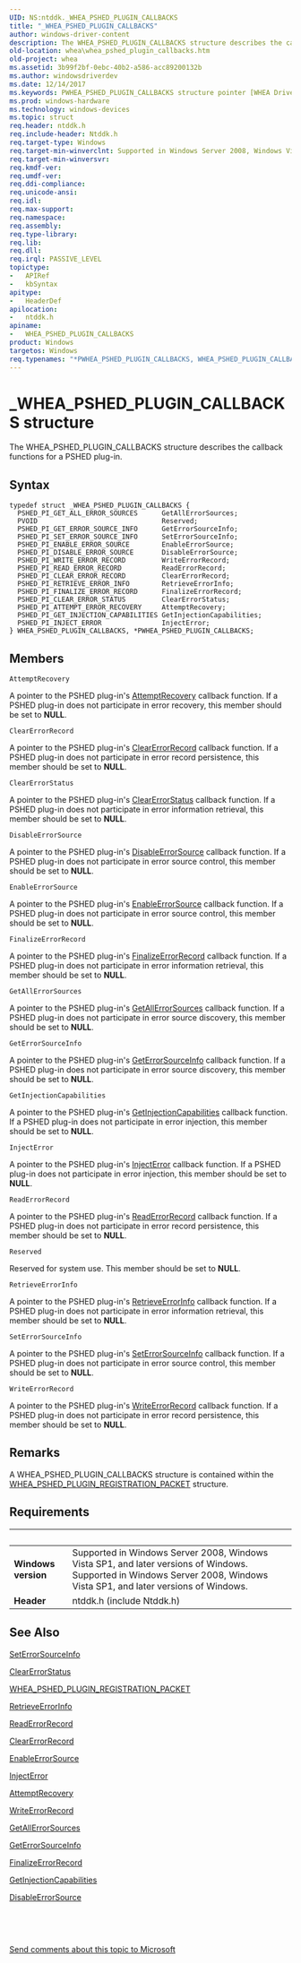 ```yaml
---
UID: NS:ntddk._WHEA_PSHED_PLUGIN_CALLBACKS
title: "_WHEA_PSHED_PLUGIN_CALLBACKS"
author: windows-driver-content
description: The WHEA_PSHED_PLUGIN_CALLBACKS structure describes the callback functions for a PSHED plug-in.
old-location: whea\whea_pshed_plugin_callbacks.htm
old-project: whea
ms.assetid: 3b99f2bf-0ebc-40b2-a586-acc89200132b
ms.author: windowsdriverdev
ms.date: 12/14/2017
ms.keywords: PWHEA_PSHED_PLUGIN_CALLBACKS structure pointer [WHEA Drivers and Applications], *PWHEA_PSHED_PLUGIN_CALLBACKS, ntddk/PWHEA_PSHED_PLUGIN_CALLBACKS, ntddk/WHEA_PSHED_PLUGIN_CALLBACKS, WHEA_PSHED_PLUGIN_CALLBACKS structure [WHEA Drivers and Applications], WHEA_PSHED_PLUGIN_CALLBACKS, whea.whea_pshed_plugin_callbacks, whearef_85037502-834f-412c-96e0-0a8d81cdd004.xml, _WHEA_PSHED_PLUGIN_CALLBACKS, PWHEA_PSHED_PLUGIN_CALLBACKS
ms.prod: windows-hardware
ms.technology: windows-devices
ms.topic: struct
req.header: ntddk.h
req.include-header: Ntddk.h
req.target-type: Windows
req.target-min-winverclnt: Supported in Windows Server 2008, Windows Vista SP1, and later versions of Windows.
req.target-min-winversvr: 
req.kmdf-ver: 
req.umdf-ver: 
req.ddi-compliance: 
req.unicode-ansi: 
req.idl: 
req.max-support: 
req.namespace: 
req.assembly: 
req.type-library: 
req.lib: 
req.dll: 
req.irql: PASSIVE_LEVEL
topictype:
-	APIRef
-	kbSyntax
apitype:
-	HeaderDef
apilocation:
-	ntddk.h
apiname:
-	WHEA_PSHED_PLUGIN_CALLBACKS
product: Windows
targetos: Windows
req.typenames: "*PWHEA_PSHED_PLUGIN_CALLBACKS, WHEA_PSHED_PLUGIN_CALLBACKS"
---
```


# _WHEA_PSHED_PLUGIN_CALLBACKS structure
The WHEA_PSHED_PLUGIN_CALLBACKS structure describes the callback functions for a PSHED plug-in.

## Syntax
````
typedef struct _WHEA_PSHED_PLUGIN_CALLBACKS {
  PSHED_PI_GET_ALL_ERROR_SOURCES      GetAllErrorSources;
  PVOID                               Reserved;
  PSHED_PI_GET_ERROR_SOURCE_INFO      GetErrorSourceInfo;
  PSHED_PI_SET_ERROR_SOURCE_INFO      SetErrorSourceInfo;
  PSHED_PI_ENABLE_ERROR_SOURCE        EnableErrorSource;
  PSHED_PI_DISABLE_ERROR_SOURCE       DisableErrorSource;
  PSHED_PI_WRITE_ERROR_RECORD         WriteErrorRecord;
  PSHED_PI_READ_ERROR_RECORD          ReadErrorRecord;
  PSHED_PI_CLEAR_ERROR_RECORD         ClearErrorRecord;
  PSHED_PI_RETRIEVE_ERROR_INFO        RetrieveErrorInfo;
  PSHED_PI_FINALIZE_ERROR_RECORD      FinalizeErrorRecord;
  PSHED_PI_CLEAR_ERROR_STATUS         ClearErrorStatus;
  PSHED_PI_ATTEMPT_ERROR_RECOVERY     AttemptRecovery;
  PSHED_PI_GET_INJECTION_CAPABILITIES GetInjectionCapabilities;
  PSHED_PI_INJECT_ERROR               InjectError;
} WHEA_PSHED_PLUGIN_CALLBACKS, *PWHEA_PSHED_PLUGIN_CALLBACKS;
````

## Members


`AttemptRecovery`

A pointer to the PSHED plug-in's <a href="..\ntddk\nc-ntddk-pshed_pi_attempt_error_recovery.md">AttemptRecovery</a> callback function. If a PSHED plug-in does not participate in error recovery, this member should be set to <b>NULL</b>.

`ClearErrorRecord`

A pointer to the PSHED plug-in's <a href="..\ntddk\nc-ntddk-pshed_pi_clear_error_record.md">ClearErrorRecord</a> callback function. If a PSHED plug-in does not participate in error record persistence, this member should be set to <b>NULL</b>.

`ClearErrorStatus`

A pointer to the PSHED plug-in's <a href="..\ntddk\nc-ntddk-pshed_pi_clear_error_status.md">ClearErrorStatus</a> callback function. If a PSHED plug-in does not participate in error information retrieval, this member should be set to <b>NULL</b>.

`DisableErrorSource`

A pointer to the PSHED plug-in's <a href="..\ntddk\nc-ntddk-pshed_pi_disable_error_source.md">DisableErrorSource</a> callback function. If a PSHED plug-in does not participate in error source control, this member should be set to <b>NULL</b>.

`EnableErrorSource`

A pointer to the PSHED plug-in's <a href="..\ntddk\nc-ntddk-pshed_pi_enable_error_source.md">EnableErrorSource</a> callback function. If a PSHED plug-in does not participate in error source control, this member should be set to <b>NULL</b>.

`FinalizeErrorRecord`

A pointer to the PSHED plug-in's <a href="..\ntddk\nc-ntddk-pshed_pi_finalize_error_record.md">FinalizeErrorRecord</a> callback function. If a PSHED plug-in does not participate in error information retrieval, this member should be set to <b>NULL</b>.

`GetAllErrorSources`

A pointer to the PSHED plug-in's <a href="..\ntddk\nc-ntddk-pshed_pi_get_all_error_sources.md">GetAllErrorSources</a> callback function. If a PSHED plug-in does not participate in error source discovery, this member should be set to <b>NULL</b>.

`GetErrorSourceInfo`

A pointer to the PSHED plug-in's <a href="..\ntddk\nc-ntddk-pshed_pi_get_error_source_info.md">GetErrorSourceInfo</a> callback function. If a PSHED plug-in does not participate in error source discovery, this member should be set to <b>NULL</b>.

`GetInjectionCapabilities`

A pointer to the PSHED plug-in's <a href="..\ntddk\nc-ntddk-pshed_pi_get_injection_capabilities.md">GetInjectionCapabilities</a> callback function. If a PSHED plug-in does not participate in error injection, this member should be set to <b>NULL</b>.

`InjectError`

A pointer to the PSHED plug-in's <a href="..\ntddk\nc-ntddk-pshed_pi_inject_error.md">InjectError</a> callback function. If a PSHED plug-in does not participate in error injection, this member should be set to <b>NULL</b>.

`ReadErrorRecord`

A pointer to the PSHED plug-in's <a href="..\ntddk\nc-ntddk-pshed_pi_read_error_record.md">ReadErrorRecord</a> callback function. If a PSHED plug-in does not participate in error record persistence, this member should be set to <b>NULL</b>.

`Reserved`

Reserved for system use. This member should be set to <b>NULL</b>.

`RetrieveErrorInfo`

A pointer to the PSHED plug-in's <a href="..\ntddk\nc-ntddk-pshed_pi_retrieve_error_info.md">RetrieveErrorInfo</a> callback function. If a PSHED plug-in does not participate in error information retrieval, this member should be set to <b>NULL</b>.

`SetErrorSourceInfo`

A pointer to the PSHED plug-in's <a href="..\ntddk\nc-ntddk-pshed_pi_set_error_source_info.md">SetErrorSourceInfo</a> callback function. If a PSHED plug-in does not participate in error source control, this member should be set to <b>NULL</b>.

`WriteErrorRecord`

A pointer to the PSHED plug-in's <a href="..\ntddk\nc-ntddk-pshed_pi_write_error_record.md">WriteErrorRecord</a> callback function. If a PSHED plug-in does not participate in error record persistence, this member should be set to <b>NULL</b>.

## Remarks
A WHEA_PSHED_PLUGIN_CALLBACKS structure is contained within the <a href="..\ntddk\ns-ntddk-_whea_pshed_plugin_registration_packet.md">WHEA_PSHED_PLUGIN_REGISTRATION_PACKET</a> structure.

## Requirements
| &nbsp; | &nbsp; |
| ---- |:---- |
| **Windows version** | Supported in Windows Server 2008, Windows Vista SP1, and later versions of Windows. Supported in Windows Server 2008, Windows Vista SP1, and later versions of Windows. |
| **Header** | ntddk.h (include Ntddk.h) |

## See Also

<a href="..\ntddk\nc-ntddk-pshed_pi_set_error_source_info.md">SetErrorSourceInfo</a>

<a href="..\ntddk\nc-ntddk-pshed_pi_clear_error_status.md">ClearErrorStatus</a>

<a href="..\ntddk\ns-ntddk-_whea_pshed_plugin_registration_packet.md">WHEA_PSHED_PLUGIN_REGISTRATION_PACKET</a>

<a href="..\ntddk\nc-ntddk-pshed_pi_retrieve_error_info.md">RetrieveErrorInfo</a>

<a href="..\ntddk\nc-ntddk-pshed_pi_read_error_record.md">ReadErrorRecord</a>

<a href="..\ntddk\nc-ntddk-pshed_pi_clear_error_record.md">ClearErrorRecord</a>

<a href="..\ntddk\nc-ntddk-pshed_pi_enable_error_source.md">EnableErrorSource</a>

<a href="..\ntddk\nc-ntddk-pshed_pi_inject_error.md">InjectError</a>

<a href="..\ntddk\nc-ntddk-pshed_pi_attempt_error_recovery.md">AttemptRecovery</a>

<a href="..\ntddk\nc-ntddk-pshed_pi_write_error_record.md">WriteErrorRecord</a>

<a href="..\ntddk\nc-ntddk-pshed_pi_get_all_error_sources.md">GetAllErrorSources</a>

<a href="..\ntddk\nc-ntddk-pshed_pi_get_error_source_info.md">GetErrorSourceInfo</a>

<a href="..\ntddk\nc-ntddk-pshed_pi_finalize_error_record.md">FinalizeErrorRecord</a>

<a href="..\ntddk\nc-ntddk-pshed_pi_get_injection_capabilities.md">GetInjectionCapabilities</a>

<a href="..\ntddk\nc-ntddk-pshed_pi_disable_error_source.md">DisableErrorSource</a>

 

 

<a href="mailto:wsddocfb@microsoft.com?subject=Documentation%20feedback [whea\whea]:%20WHEA_PSHED_PLUGIN_CALLBACKS structure%20 RELEASE:%20(12/14/2017)&amp;body=%0A%0APRIVACY STATEMENT%0A%0AWe use your feedback to improve the documentation. We don't use your email address for any other purpose, and we'll remove your email address from our system after the issue that you're reporting is fixed. While we're working to fix this issue, we might send you an email message to ask for more info. Later, we might also send you an email message to let you know that we've addressed your feedback.%0A%0AFor more info about Microsoft's privacy policy, see http://privacy.microsoft.com/en-us/default.aspx." title="Send comments about this topic to Microsoft">Send comments about this topic to Microsoft</a>